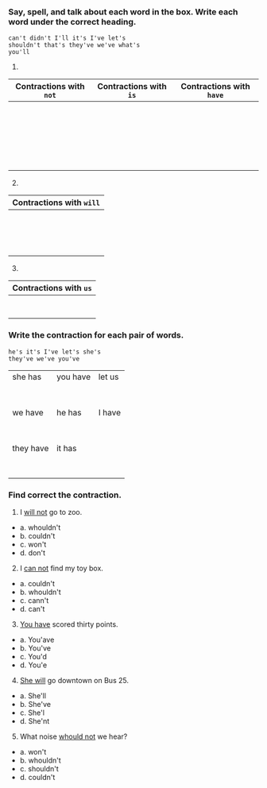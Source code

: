 ### Say, spell, and talk about each word in the box. Write each word under the correct heading.

```
can't didn't I'll it's I've let's
shouldn't that's they've we've what's
you'll
```
1.
|Contractions with `not`|Contractions with `is`|Contractions with `have`|
|----|----|----|
|<br><br>|<br><br>|<br><br>|
|<br><br>|<br><br>|<br><br>|
|<br><br>|<br><br>|<br><br>|

2.
|Contractions with `will`|
|----|
|<br><br>|
|<br><br>|

3.
|Contractions with `us`|
|----|
|<br><br>|

### Write the contraction for each pair of words.
```
he's it's I've let's she's 
they've we've you've
```
| | | |
|----|----|----|
|she has|you have|let us|
|<br><br>|<br><br>|<br><br>|
|we have|he has|I have|
|<br><br>|<br><br>|<br><br>|
|they have|it has| |
|<br><br>|<br><br>| |

### Find correct the contraction.
1. I <U>will not</U> go to zoo.

 - a. whouldn't
 - b. couldn't
 - c. won't
 - d. don't

2. I <U>can not</U> find my toy box.

 - a. couldn't
 - b. whouldn't
 - c. cann't
 - d. can't

3. <U>You have</U> scored thirty points.

 - a. You'ave
 - b. You've
 - c. You'd
 - d. You'e

4. <U>She will</U> go downtown on Bus 25.

 - a. She'll
 - b. She've
 - c. She'l
 - d. She'nt

5. What noise <U>whould not</U> we hear?

 - a. won't
 - b. whouldn't
 - c. shouldn't
 - d. couldn't

